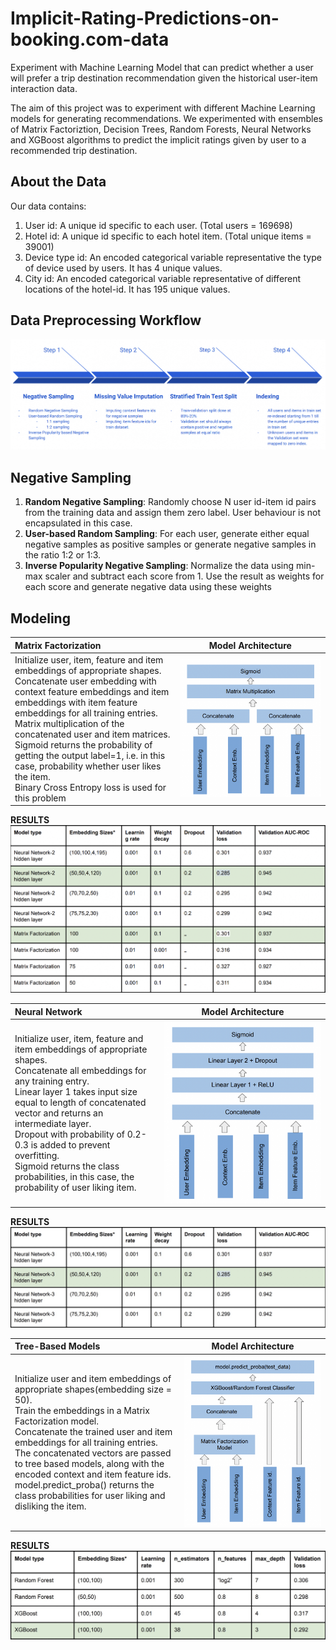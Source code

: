 # Implicit-Rating-Predictions-on-booking.com-data
Experiment with Machine Learning Model that can predict whether a user will prefer a trip destination recommendation given the historical user-item interaction data.

The aim of this project was to experiment with different Machine Learning models for generating recommendations. We experimented with ensembles of Matrix Factoriztion, Decision Trees, Random Forests, Neural Networks and XGBoost algorithms to predict the implicit ratings given by user to a recommended trip destination.

## About the Data

Our data contains:
1. User id: A unique id specific to each user. (Total users = 169698)
2. Hotel id: A unique id specific to each hotel item. (Total unique items = 39001)
3. Device type id: An encoded categorical variable representative the type of device used by users. It has 4 unique values.
4. City id: An encoded categorical variable representative of different locations of the hotel-id. It has 195 unique values.

## Data Preprocessing Workflow

![Data Preprocessing](https://github.com/ashwanirajan/Implicit-Rating-Predictions-on-booking.com-data/blob/main/preprocessing.jpg)

## Negative Sampling

1. **Random Negative Sampling**: Randomly choose N user id-item id pairs from
the training data and assign them zero label. User behaviour is not
encapsulated in this case.
2. **User-based Random Sampling**: For each user, generate either equal
negative samples as positive samples or generate negative samples in the
ratio 1:2 or 1:3.
3. **Inverse Popularity Negative Sampling**: Normalize the data using min-max
scaler and subtract each score from 1. Use the result as weights for each
score and generate negative data using these weights

## Modeling
Matrix Factorization             |  Model Architecture
:-------------------------|:-------------------------:
Initialize user, item, feature and item embeddings of appropriate shapes.<br>Concatenate user embedding with context feature embeddings and item embeddings with item feature embeddings for all training entries.<br>Matrix multiplication of the concatenated user and item matrices.<br>Sigmoid returns the probability of getting the output label=1, i.e. in this case, probability whether user likes the item. <br>Binary Cross Entropy loss is used for this problem|  ![](https://github.com/ashwanirajan/Implicit-Rating-Predictions-on-booking.com-data/blob/main/MF_model.jpg)

**RESULTS**
![Results](https://github.com/ashwanirajan/Implicit-Rating-Predictions-on-booking.com-data/blob/main/results1.jpg)

Neural Network             |  Model Architecture
:-------------------------|:-------------------------:
Initialize user, item, feature and item embeddings of appropriate shapes.<br>Concatenate all embeddings for any training entry.<br>Linear layer 1 takes input size equal to length of concatenated vector and returns an intermediate layer.<br> Dropout with probability of 0.2-0.3 is added to prevent overfitting.<br> Sigmoid returns the class probabilities, in this case, the probability of user liking item.|  ![](https://github.com/ashwanirajan/Implicit-Rating-Predictions-on-booking.com-data/blob/main/NN.jpg)

**RESULTS**
![Results](https://github.com/ashwanirajan/Implicit-Rating-Predictions-on-booking.com-data/blob/main/results2.jpg)

Tree-Based Models             |  Model Architecture
:-------------------------|:-------------------------:
Initialize user and item embeddings of appropriate shapes(embedding size = 50).<br> Train the embeddings in a Matrix Factorization model. <br> Concatenate the trained user and item embeddings for all training entries.<br> The concatenated vectors are passed to tree based models, along with the encoded context and item feature ids.<br> model.predict_proba() returns the class probabilities for user liking and disliking the item.|  ![](https://github.com/ashwanirajan/Implicit-Rating-Predictions-on-booking.com-data/blob/main/tree_models.jpg)

**RESULTS**
![Results](https://github.com/ashwanirajan/Implicit-Rating-Predictions-on-booking.com-data/blob/main/results3.jpg)